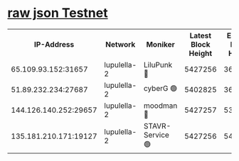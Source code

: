 [raw json Testnet](https://rpc-check.jaclalt.stavr.tech/jaclalt/rpc-jaclalt-result.json)
=

<table><tr><th>IP-Address</th><th>Network</th><th>Moniker</th><th>Latest Block Height</th><th>Earliest Block Height</th><th>Catching Up</th><th>Voting Power</th><th>Scan Time</th></tr><tr><td>65.109.93.152:31657</td><td>lupulella-2</td><td>LiluPunk 🔴</td><td>5427256</td><td>3688866</td><td>False</td><td>685033</td><td>2023-11-25T15:32:32.273833340UTC</td></tr><tr><td>51.89.232.234:27687</td><td>lupulella-2</td><td>cyberG 🟢</td><td>5402825</td><td>3693701</td><td>False</td><td>0</td><td>2023-11-25T15:32:38.727880212UTC</td></tr><tr><td>144.126.140.252:29657</td><td>lupulella-2</td><td>moodman 🔴</td><td>5427257</td><td>5327257</td><td>False</td><td>769094</td><td>2023-11-25T15:32:39.469533268UTC</td></tr><tr><td>135.181.210.171:19127</td><td>lupulella-2</td><td>STAVR-Service 🟢</td><td>5427256</td><td>5424001</td><td>False</td><td>0</td><td>2023-11-25T15:32:31.913339944UTC</td></tr></table>
